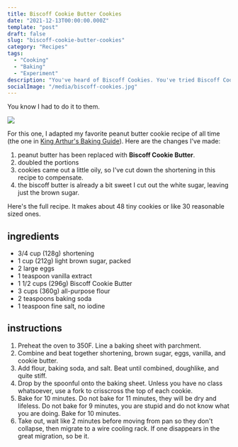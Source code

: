 ```yaml
---
title: Biscoff Cookie Butter Cookies
date: "2021-12-13T00:00:00.000Z"
template: "post"
draft: false
slug: "biscoff-cookie-butter-cookies"
category: "Recipes"
tags:
  - "Cooking"
  - "Baking"
  - "Experiment"
description: "You've heard of Biscoff Cookies. You've tried Biscoff Cookie Butter. You've had Peanut Butter Cookies. We all know where this needs to go."
socialImage: "/media/biscoff-cookies.jpg"
---
```

  
You know I had to do it to them.

![](/media/biscoff-cookies.jpg)

For this one, I adapted my favorite peanut butter cookie recipe of all time (the one in [King Arthur's Baking Guide](https://www.kingarthurbaking.com/recipes/classic-peanut-butter-cookies-recipe)).
Here are the changes I've made:
1. peanut butter has been replaced with **Biscoff Cookie Butter**.
2. doubled the portions
3. cookies came out a little oily, so I've cut down the shortening in this recipe to compensate.
4. the biscoff butter is already a bit sweet I cut out the white sugar, leaving just the brown sugar.

Here's the full recipe. It makes about 48 tiny cookies or like 30 reasonable sized ones.

## ingredients

* 3/4 cup (128g) shortening 
* 1 cup (212g) light brown sugar, packed
* 2 large eggs
* 1 teaspoon vanilla extract
* 1 1/2 cups (296g) Biscoff Cookie Butter
* 3 cups (360g) all-purpose flour
* 2 teaspoons baking soda
* 1 teaspoon fine salt, no iodine

## instructions

1. Preheat the oven to 350F. Line a baking sheet with parchment.
2. Combine and beat together shortening, brown sugar, eggs, vanilla, and cookie butter.
3. Add flour, baking soda, and salt. Beat until combined, doughlike, and quite stiff.
4. Drop by the spoonful onto the baking sheet. Unless you have no class whatsoever, use a fork to crisscross the top of each cookie.
5. Bake for 10 minutes. Do not bake for 11 minutes, they will be dry and lifeless. Do not bake for 9 minutes, you are stupid and do not know what you are doing. Bake for 10 minutes.
6. Take out, wait like 2 minutes before moving from pan so they don't collapse, then migrate to a wire cooling rack. If one disappears in the great migration, so be it.



